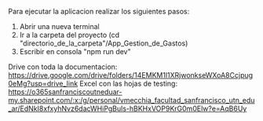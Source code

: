 Para ejecutar la aplicacion realizar los siguientes pasos:
1. Abrir una nueva terminal
2. Ir a la carpeta del proyecto (cd "directorio_de_la_carpeta"/App_Gestion_de_Gastos)
3. Escribir en consola "npm run dev"

Drive con toda la documentacion: https://drive.google.com/drive/folders/14EMKM1l1XRjwonkseWXoA8Ccjpug0eMg?usp=drive_link
Excel con las hojas de testing: https://o365sanfranciscoutneduar-my.sharepoint.com/:x:/g/personal/vmecchia_facultad_sanfrancisco_utn_edu_ar/EdNkI8xfxyhNvz6dacWHiPgBuls-hBKHxVOP9KrG0m0Elw?e=AqB6Uy